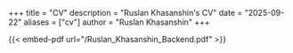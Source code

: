 +++
title = "CV"
description = "Ruslan Khasanshin's CV"
date = "2025-09-22"
aliases = ["cv"]
author = "Ruslan Khasanshin"
+++

{{< embed-pdf url="/Ruslan_Khasanshin_Backend.pdf" >}}
